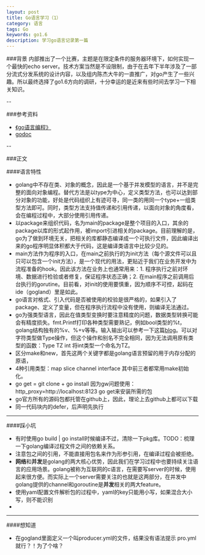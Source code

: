 ```yaml
---
layout: post
title: Go语言学习（1）
category: 语言
tags: Go
keywords: go1.6
description: 学习go语言记录第一篇
---
```


###背景
内部推出了一个比赛，主题是在限定条件的服务器环境下，如何实现一个最快的echo server。技术方案当然是不设限制，由于在去年下半年涉及了一部分流式分发系统的设计内容，以及组内陈杰大牛的一直推广，对go产生了一些兴趣。所以最终选择了go1.6方向的调研，十分幸运的是近来有些时间去学习一下相关知识。

--



###参考资料
- [《go语言编程》](https://book.douban.com/subject/11577300/)
- [godoc](http://localhost:6060)

--

###正文

####语言特性
- golang中不存在类、对象的概念，因此是一个基于并发模型的语言，并不是完整的面向对象编程。替代方法是以type为中心，定义类型方法，也可以达到部分对象的功能，好处是代码组织上有迹可寻，同一类的用同一个type+一组类型方法即可。同时，类型方法支持值传递和引用传递，以面向对象的角度看，会在编程过程中，大部分使用引用传递。
- 以package来组织代码，名为main的package是整个项目的入口，其余的package以库的形式起作用，被import引进相关的package。目前理解的是，go为了做到环境无关，把相关的库都静态编译成一个可执行文件，因此编译出来的go程序明显体积都大于代码，这是编译类语言中比较少见的。
- main方法作为程序的入口，在main之前执行的为init方法（每个源文件可以且只可以包含一个init方法），是一个现代的用法，更贴近于我们在业务开发中为流程准备的hook。因此该方法在业务上也通常用来：1. 程序执行之前对环境、数据进行检验或者修复，保证程序状态正确；2. 在main程序之前调用后台执行的gorutine。目前看，对init的使用要慎重，因为顺序不可控，起码在ide（gogland）里是如此。
- go语言对格式、引入代码是否被使用的校验是很严格的，如果引入了package、定义了变量，但在程序执行流程中没有使用，则编译无法通过。
- go为强类型语言，因此在值类型变换时要注意精度的问题，数据类型转换可能会有精度损失。fmt.Printf打印各种类型需要熟记，例如bool类型的%t，golang结构独有的%v、%+v等等。输入输出可以参考一下这篇[blog](http://www.cnblogs.com/golove/p/3284304.html)。可以对字符类型做Type操作，但这个操作和别名不完全相同，因为无法调用原有类型的函数：Type TZ int 将int类型一个命名为TZ。
- 区分make和new，首先这两个关键字都是golang语言预留的用于内存分配的原语，
- 4种引用类型：map slice channel interface 其中前三者都常用make初始化。
- go get = git clone + go install 因为gw问题使用：http_proxy=http://localhost:8123 go get来安装所需的包
- go官方所有的源码包都托管在github上，因此，理论上去github上都可以下载
- 同一代码块内的defer，后声明先执行

---

####踩小坑
- 有时使用go build | go install时候编译不过，清除一下pkg库。TODO：梳理一下golang编译过程文件之间的依赖关系。
- 注意包之间的引用，不能直接用包名来作为形参引用，在编译过程会被拒绝。
- **网络**和**并发**是golang的两大核心优势，因此我们在学习过程中也要持续关注语言的应用场景。golang被称为互联网的c语言，在需要写server的时候，使用起来很方便。而实际上一个server需要关注的也就是这两部分，在并发中golang提供的channel和goroutine是**并发**相关的两大feature。
- 使用yaml配置文件解析包的过程中，yaml的key只能用小写，如果混合大小写，则不能识别
- 

---
####想知道
- 在gogland里面定义一个叫producer.yml的文件，结果没有语法提示 pro.yml就行？！为了个啥？









